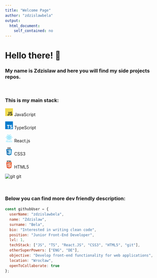 ```yaml
---
title: "Welcome Page"
author: "zdzislawbela"
output:
  html_document:
    self_contained: no
---
```


<h1>Hello there! 👋</h1>
<h3>My name is Zdzislaw and here you will find my side projects repos.</h3>
<p>&nbsp;</p>

<h3>This is my main stack:</h3>

<img src="https://raw.githubusercontent.com/devicons/devicon/master/icons/javascript/javascript-original.svg" alt="javascript" width="26" height="26" style="max-width:100%;"> <span>JavaScript</span>

<img src="https://raw.githubusercontent.com/devicons/devicon/master/icons/typescript/typescript-original.svg" alt="typescript" width="26" height="26" style="max-width:100%;"> TypeScript

<img src="https://raw.githubusercontent.com/devicons/devicon/master/icons/react/react-original-wordmark.svg" alt="react" width="26" height="26" style="max-width:100%;"> React.js

<img src="https://raw.githubusercontent.com/devicons/devicon/master/icons/css3/css3-original-wordmark.svg" alt="css3" width="26" height="26" style="max-width:100%;"> CSS3

<img src="https://raw.githubusercontent.com/devicons/devicon/master/icons/html5/html5-original-wordmark.svg" alt="html5" width="26" height="26" style="max-width:100%;"> HTML5

<img src="https://camo.githubusercontent.com/fbfcb9e3dc648adc93bef37c718db16c52f617ad055a26de6dc3c21865c3321d/68747470733a2f2f7777772e766563746f726c6f676f2e7a6f6e652f6c6f676f732f6769742d73636d2f6769742d73636d2d69636f6e2e737667" alt="git" width="26" height="26" data-canonical-src="https://www.vectorlogo.zone/logos/git-scm/git-scm-icon.svg" style="max-width:100%;"> git

<p>&nbsp;</p>

<h3>Below you can find more dev friendly description:</h3>

```js
const githubUser = {
  userName: "zdzislawbela",
  name: "Zdzislaw",
  surname: "Bela",
  bio: "Interested in writing clean code",
  position: "Junior Front-End Developer",
  lvl: 1,
  techStack: ["JS", "TS", "React.JS", "CSS3", "HTML5", "git"],
  otherSuperPowers: ["ENG", "DE"],
  objective: "Develop front-end functionality for web applications",
  location: "Wrocław",
  openToCollaborate: true
};
```
